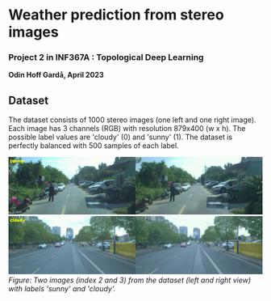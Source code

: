 # Weather prediction from stereo images
### Project 2 in INF367A : Topological Deep Learning
**Odin Hoff Gardå, April 2023**

## Dataset

The dataset consists of 1000 stereo images (one left and one right image). Each image has 3 channels (RGB) with resolution 879x400 (w x h). The possible label values are 'cloudy' (0) and 'sunny' (1). The dataset is perfectly balanced with 500 samples of each label.

![Sunny image](figs/image_2.png)
![Cloudy image](figs/image_3.png)
*Figure: Two images (index 2 and 3) from the dataset (left and right view) with labels 'sunny' and 'cloudy'.*
